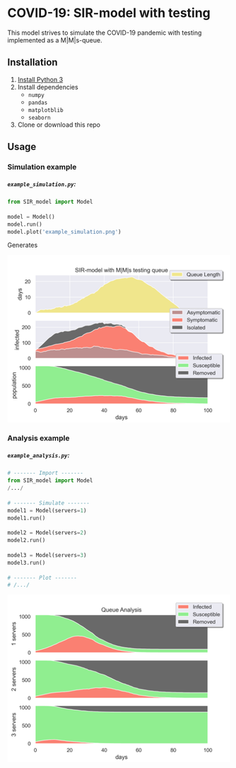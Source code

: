# COVID-19: SIR-model with testing
This model strives to simulate the COVID-19 pandemic with testing implemented as a M|M|s-queue.

## Installation

1. [Install Python 3](https://www.python.org/downloads/) 
2. Install dependencies
   - `numpy`
   - `pandas`
   - `matplotblib`
   - `seaborn`
3. Clone or download this repo

## Usage

### Simulation example

##### `example_simulation.py`:

```python
from SIR_model import Model

model = Model()
model.run()
model.plot('example_simulation.png')
```

Generates 

![example_simulation](images/example_simulation.png)

### Analysis example

##### `example_analysis.py`:

```python
# ------- Import -------
from SIR_model import Model
/.../

# ------- Simulate -------
model1 = Model(servers=1)
model1.run()

model2 = Model(servers=2)
model2.run()

model3 = Model(servers=3)
model3.run()

# ------- Plot -------
# /.../
```

 ![example_analysis](images/example_analysis.png)